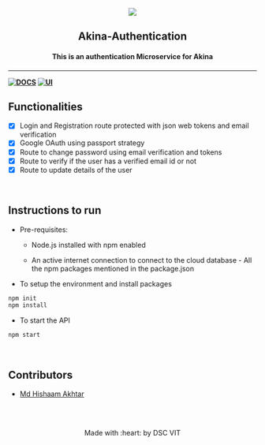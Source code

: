 <p align="center">
	<img src="https://user-images.githubusercontent.com/30529572/72455010-fb38d400-37e7-11ea-9c1e-8cdeb5f5906e.png" />
	<h2 align="center"> Akina-Authentication </h2>
	<h4 align="center"> This is an authentication Microservice for Akina<h4>
</p>

---

[![DOCS](https://img.shields.io/badge/Documentation-see%20docs-green?style=flat-square&logo=appveyor)](https://documenter.getpostman.com/view/9876592/SzYUXfdu?version=latest)
[![UI ](https://img.shields.io/badge/User%20Interface-Link%20to%20UI-orange?style=flat-square&logo=appveyor)](https://akina.dscvit.com)

## Functionalities

- [x] Login and Registration route protected with json web tokens and email verification
- [x] Google OAuth using passport strategy 
- [x] Route to change password using email verification and tokens
- [x] Route to verify if the user has a verified email id or not
- [x] Route to update details of the user

<br>

## Instructions to run

- Pre-requisites: 
  - Node.js installed with npm enabled

  - An active internet connection to connect to the cloud database - All the npm packages mentioned in the package.json

- To setup the environment and install packages

```bash
npm init
npm install
```

- To start the API

```bash
npm start
```

<br>

## Contributors

- [ Md Hishaam Akhtar ](https://github.com/mdhishaamakhtar)

<br>
<br>

<p align="center">
		Made with :heart: by DSC VIT
</p>
